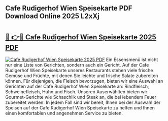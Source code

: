 ## Cafe Rudigerhof Wien Speisekarte PDF Download Online 2025 L2xXj

# <h2><a href="http://gc9l62a.nevu.top/?p=Cafe+Rudigerhof+Wien+Speisekarte">🔗 👉🔴 Cafe Rudigerhof Wien Speisekarte 2025 PDF</a></h2>

[![Cafe Rudigerhof Wien Speisekarte 2025 PDF](https://i.imgur.com/dBaPXMq.png)](http://gc9l62a.nevu.top/?p=Cafe+Rudigerhof+Wien+Speisekarte)
Ein Essensmenü ist nicht nur eine Liste von Gerichten, sondern auch ein Gericht. Auf der Cafe Rudigerhof Wien Speisekarte unseres Restaurants stehen viele frische Gemüse und Früchte, mit denen Sie leichte und frische Salate zubereiten können. Für diejenigen, die Fleisch bevorzugen, bieten wir eine Auswahl an Gerichten auf der Cafe Rudigerhof Wien Speisekarte an: Rindfleisch, Schweinefleisch, Huhn und Fisch. Unseren Auserwählten bieten wir Gourmet-Gerichte wie Schaschlik und Steak an, die bei lebendem Feuer zubereitet werden. In jedem Fall sind wir bereit, Ihnen bei der Auswahl der Speisen auf der Cafe Rudigerhof Wien Speisekarte zu helfen und Ihnen einen komfortablen und angenehmen Service zu bieten.
